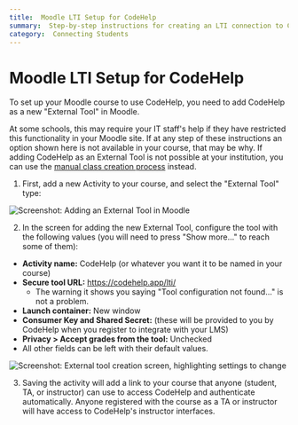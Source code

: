 ```yaml
---
title:  Moodle LTI Setup for CodeHelp
summary:  Step-by-step instructions for creating an LTI connection to CodeHelp from a Moodle course.
category:  Connecting Students
---
```


# Moodle LTI Setup for CodeHelp

To set up your Moodle course to use CodeHelp, you need to add CodeHelp as a new "External Tool" in Moodle.

At some schools, this may require your IT staff's help if they have restricted this functionality in your Moodle site.
If at any step of these instructions an option shown here is not available in your course, that may be why.
If adding CodeHelp as an External Tool is not possible at your institution, you can use the <a href="manual_class_creation">manual class creation process</a> instead.

1. First, add a new Activity to your course, and select the "External Tool" type:

  <p class="hasimg">
  <img class="docimg" alt='Screenshot: Adding an External Tool in Moodle' src='/static/moodle_LTI_01_add_activity.svg'>
  </p>

2. In the screen for adding the new External Tool, configure the tool with the following values (you will need to press "Show more..." to reach some of them):
  * **Activity name:** CodeHelp (or whatever you want it to be named in your course)
  * **Secure tool URL:** https://codehelp.app/lti/
    * The warning it shows you saying "Tool configuration not found..." is not a problem.
  * **Launch container:** New window
  * **Consumer Key and Shared Secret:** (these will be provided to you by CodeHelp when you register to integrate with your LMS)
  * **Privacy &gt; Accept grades from the tool:** Unchecked
  * All other fields can be left with their default values.

  <p class="hasimg">
  <img class="docimg" alt='Screenshot: External tool creation screen, highlighting settings to change' src='/static/moodle_LTI_02_tool_configuration.svg'>
  </p>

3. Saving the activity will add a link to your course that anyone (student, TA, or instructor) can use to access CodeHelp and authenticate automatically.  Anyone registered with the course as a TA or instructor will have access to CodeHelp's instructor interfaces.
